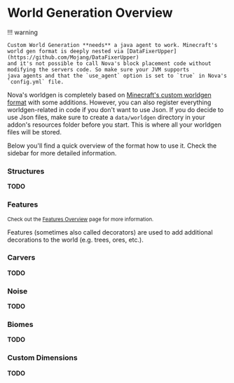 # World Generation Overview

!!! warning

    Custom World Generation **needs** a java agent to work. Minecraft's world gen format is deeply nested via [DataFixerUpper](https://github.com/Mojang/DataFixerUpper)
    and it's not possible to call Nova's block placement code without modifying the servers code. So make sure your JVM supports
    java agents and that the `use_agent` option is set to `true` in Nova's `config.yml` file.

Nova's worldgen is completely based on [Minecraft's custom worldgen format](https://minecraft.fandom.com/wiki/Custom_world_generation) with
some additions. However, you can also register everything worldgen-related in code if you don't want to use Json. If you 
do decide to use Json files, make sure to create a `data/worldgen` directory in your addon's resources folder before you 
start. This is where all your worldgen files will be stored.

Below you'll find a quick overview of the format how to use it. Check the sidebar for more detailed information.

### Structures

**TODO**

### Features
<small>Check out the [Features Overview](features/features.md) page for more information.</small>

Features (sometimes also called decorators) are used to add additional decorations to the world (e.g. trees, ores, etc.).

### Carvers

**TODO**

### Noise

**TODO**

### Biomes

**TODO**

### Custom Dimensions

**TODO**